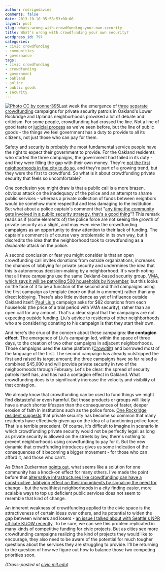 ```yaml
---
author: rodrigodavies
comments: false
date: 2013-10-10 05:58:53+00:00
layout: post
slug: whats-wrong-with-crowdfunding-your-own-security
title: What's wrong with crowdfunding your own security?
wordpress_id: 797
categories:
- civic crowdfunding
- communities
- governance
tags:
- civic crowdfunding
- crowdfunding
- government
- oakland
- police
- public goods
- security
---
```


[![Photo CC by conner395](http://rodrigodavies.com/blog/wp-content/uploads/2013/10/oakland_pd_sq-580x580.png)](http://www.flickr.com/photos/conner395)Last week the emergence of [three](https://www.crowdtilt.com/campaigns/security-patrol-for-lower-rockridge-northwest/description) [separate](https://www.crowdtilt.com/campaigns/security-patrol-for-lower-rockridge-southwest/description) [crowdfunding](https://www.crowdtilt.com/campaigns/security-patrol-3-for-lower-rockridge-including-the-hills-above-roanoke-street) campaigns for private security patrols in Oakland's Lower Rockridge and Uplands neighborhoods provoked a lot of debate and criticism. For some people, crowdfunding had crossed the line. Not a line of good taste or [judicial process](http://rodrigodavies.com/blog/2013/05/22/crowdfunding-on-crack/) as we've seen before, but the line of public goods - the things we feel government has a duty to provide to all its citizens, not just those who can pay for them.

Safety and security is probably the most fundamental service people have the right to expect their government to provide. For the Oakland residents who started the three campaigns, the government had failed in its duty - and they were filling the gap with their own money. They're [not the first neighborhoods in the city to do so](http://oaklandwiki.org/Private_Security_in_Oakland), and they're part of a growing trend, but they were the first to crowdfund. So what is it about crowdfunding private security that feels so uncomfortable?

One conclusion you might draw is that a public call is a more brazen, obvious attack on the inadequacy of the police and an attempt to shame public services - whereas a private collection of funds between neighbors would be somehow more respectful and less damaging to the institution. But what about a police captain's comment that "[any time the community gets involved in a public security strategy, that's a good thing](http://www.insidebayarea.com/my-town/ci_24226362/rockridge-residents-use-crowdfunding-pay-private-security)"? This remark reads as if (some elements of) the police force are not seeing the growth of private security as a slight, and may even view the crowdfunding campaigns as an opportunity to draw attention to their lack of funding. The captain's comment is of course very problematic in its own way, but it discredits the idea that the neighborhood took to crowdfunding as a _deliberate_ attack on the police.

A second conclusion or fear you might consider is that an open crowdfunding call invites donations from outside organizations, increases the chances of lobbying for private security and undermines the idea that this is autonomous decision-making by a neighborhood. It's worth noting that all three campaigns use the same Oakland-based security group, [VMA](http://vmasecurity.com/), [which says it will be patrolling 500 households by November](http://www.sfgate.com/crime/article/More-in-Oakland-relying-on-private-security-4815336.php), but this looks on the face of it to be a function of the second and third campaigns using the first campaign as template (more on that in a moment) rather than any direct lobbying. There's also little evidence as yet of influence outside Oakland itself: [Paul Liu's](https://www.crowdtilt.com/campaigns/security-patrol-for-lower-rockridge-northwest/description) campaign asks for $82 donations from each household (the price of a trial period with VMA security), rather than an open call for any amount. That's a clear signal that the campaigns are not expecting outside funding. Liu's advice to residents of other neighborhoods who are considering donating to his campaign is that they start their own.

And here's the crux of the concern about these campaigns: **the contagion effect**. The emergence of Liu's campaign led, within the space of three days, to the creation of two other campaigns in adjacent neighborhoods. Those campaigns used the same platform ([Crowdtilt](http://www.crowdtilt.com)) and borrowed most of the language of the first. The second campaign has already outstripped the first and raised its target amount; the three campaigns have so far raised a combined $45,000 and will provide private security in two of the neighborhoods through February. Let's be clear: the spread of security patrols itself has, and has had a contagion effect in Oakland. What crowdfunding does is to significantly increase the velocity and visibility of that contagion.

We already know that crowdfunding can be used to fund things we might find distasteful or even harmful. But those products or groups will likely have a much shorter lifespan than the consequences of faster, deeper erosion of faith in institutions such as the police force. [One Rockridge resident suggests](http://sanfrancisco.cbslocal.com/2013/10/04/oakland-neighborhood-uses-crowdfunding-to-pay-for-private-guards/) that private security has become so common that many residents have effectively given up on the idea of a functioning police force. That is a terrible precedent. Of course, it's difficult to imagine in scenario in which crowdfunding private security would not be perfectly legal: as long as private security is allowed on the streets by law, there's nothing to prevent neighborhoods using crowdfunding to pay for it. But the new dynamic that crowdfunding introduces gives us some indication of the consequences of it becoming a bigger movement - for those who can afford it, and those who can't.

As Ethan Zuckerman [points out](http://techpresident.com/news/24395/oakland-neighbors-crowdfund-private-security), what seems like a solution for one community has a knock-on effect for many others. I've made the point before that [alternative infrastructures like crowdfunding can have a constructive, lobbying effect on their incumbents by signaling the need for change](http://rodrigodavies.com/blog/2013/09/09/why-were-building-alternative-infrastructures-and-what-they-mean-for-incumbents/) - but the wealthiest neighborhoods in a city finding easier, more scalable ways to top up deficient public services does not seem to resemble that kind of change.

An inherent weakness of crowdfunding applied to the civic space is the attractiveness of certain ideas over others, and its potential to widen the gap between winners and losers - [an issue I talked about with Seattle's NPR affiliate KUOW recently](http://kuow.org/post/when-money-short-should-cities-crowdfund). To be sure, we can see this problem replicated in many kinds of competitive funding for civic projects. But as cities see more crowdfunding campaigns realizing the kind of projects they would like to encourage, they also need to be aware of the potential for much tougher questions about the services they are struggling to provide. I'll be returning to the question of how we figure out how to balance those two competing priorities soon.

_(Cross-posted at [civic.mit.edu](http://civic.mit.edu/blog/rodrigodavies/what%E2%80%99s-wrong-with-crowdfunding-your-own-security))_
